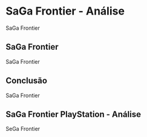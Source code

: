 ---
---

# SaGa Frontier - Análise

SaGa Frontier

## SaGa Frontier

SaGa Frontier

## Conclusão

SaGa Frontier

## SaGa Frontier PlayStation - Análise

SeGa Frontier
